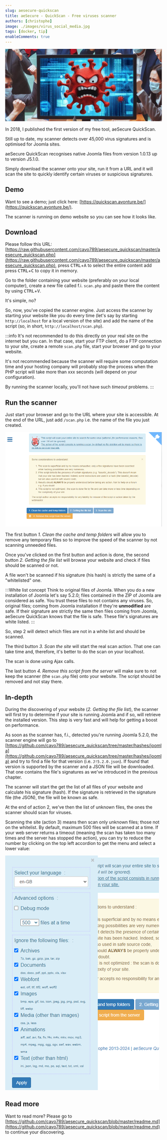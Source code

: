```yaml
---
slug: aesecure-quickscan
title: aeSecure - QuickScan - Free viruses scanner
authors: [christophe]
image: ./images/virus_social_media.jpg
tags: [docker, tip]
enableComments: true
---
```

![aeSecure - QuickScan - Free viruses scanner](./images/virus_header.jpg)

<!-- cspell:ignore aesecure,quickscan -->

In 2018, I published the first version of my free tool, aeSecure QuickScan.

Still up to date, my scanner detects over 45,000 virus signatures and is optimised for Joomla sites.

aeSecure QuickScan recognises native Joomla files from version 1.0.13 up to version J5.1.0.

Simply download the scanner onto your site, run it from a URL and it will scan the site to quickly identify certain viruses or suspicious signatures.

<!-- truncate -->

## Demo

Want to see a demo; just click here: [https://quickscan.avonture.be/](https://quickscan.avonture.be/).

The scanner is running on demo website so you can see how it looks like.

## Download 

Please follow this URL: [https://raw.githubusercontent.com/cavo789/aesecure_quickscan/master/aesecure_quickscan.php](https://raw.githubusercontent.com/cavo789/aesecure_quickscan/master/aesecure_quickscan.php), press <kbd>CTRL</kbd>+<kbd>A</kbd> to select the entire content add press <kbd>CTRL</kbd>+<kbd>C</kbd> to copy it in memory.

Go to the folder containing your website (preferably on your local computer), create a new file called f.i. `scan.php` and paste there the content by using <kbd>CTRL</kbd>+<kbd>V</kbd>.

It's simple, no?

So, now, you've copied the scanner engine. Just access the scanner by starting your website like you do every time (let's say by starting  `http://localhost` for a local version of the site) and add the name of the script (so, in short, `http://localhost/scan.php`).

:::info
It's not recommended to do this directly on your real site on the internet but you can. In that case, start your FTP client, do a FTP connection to your site, create a remote `scan.php` file, start your browser and go to your website.

It's not recommended because the scanner will require some computation time and your hosting company will probably stop the process when the PHP script will take more than xxx seconds (will depend on your configuration).

By running the scanner locally, you'll not have such *timeout* problems.
:::

## Run the scanner

Just start your browser and go to the URL where your site is accessible. At the end of the URL, just add `/scan.php` i.e. the name of the file you just created.

![The welcome page of aeSecure QuickScan](./images/aesecure_quickscan_welcome.png)

The first button *1. Clean the cache and temp folders* will allow you to remove any temporary files so to improve the speed of the scanner by not scanning unneeded files.

Once you've clicked on the first button and action is done, the second button *2. Getting the file list* will browse your website and check if files should be scanned or not.

A file won't be scanned if his signature (his hash) is strictly the same of a "whitelisted" one. 

:::White list concept
Think to original files of Joomla. When you do a new installation of Joomla let's say 5.2.0; files contained in the ZIP of Joomla are considered as safe. You trust these files to not contains any viruses. So, original files; coming from Joomla installation if they're **unmodified** are safe. If their signature are strictly the same then files coming from Joomla, aeSecure QuickScan knows that the file is safe. These file's signatures are white listed.
:::

So, step 2 will detect which files are not in a white list and should be scanned.

The third button *3. Scan the site* will start the real scan action. That one can take time and, therefore, it's better to do the scan on your localhost.

The scan is done using Ajax calls.

The last button *4. Remove this script from the server* will make sure to not keep the scanner (the `scan.php` file) onto your website. The script should be removed and not stay there.

## In-depth

During the discovering of your website (*2. Getting the file list*), the scanner will first try to determine if your site is running Joomla and if so, will retrieve the installed version. This step is very fast and will help for getting a boost on performance.

As soon as the scanner has, f.i., detected you're running Joomla 5.2.0, the scanner engine will go to [https://github.com/cavo789/aesecure_quickscan/tree/master/hashes/joomla](https://github.com/cavo789/aesecure_quickscan/tree/master/hashes/joomla) and try to find a file for that version (i.e. `J!5.2.0.json`). If found that version is supported by the scanner and a JSON file will be downloaded. That one contains the file's signatures as we've introduced in the previous chapter.

The scanner will start the get the list of all files of your website and calculate his signature (hash). If the signature is retrieved in the signature file (the JSON), the file will be known as safe.

At the end of action 2, we've then the list of unknown files, the ones the scanner should scan for viruses.

Scanning the site (action 3) means then scan only unknown files; those not on the whitelist. By default, maximum 500 files will be scanned at a time. If your web server returns a timeout (meaning the scan has taken too many times and the server has stopped the action), you can try to reduce the number by clicking on the top left accordion to get the menu and select a lower value:

![aeSecure Quick-Scan - Accordion](./images/aesecure_quickscan_accordion.png)

## Read more

Want to read more? Please go to [https://github.com/cavo789/aesecure_quickscan/blob/master/readme.md](https://github.com/cavo789/aesecure_quickscan/blob/master/readme.md) to continue your discovering.
